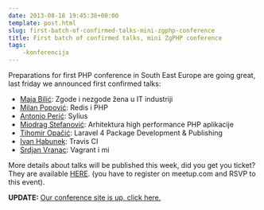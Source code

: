 ```yaml
---
date: 2013-08-18 19:45:38+00:00
template: post.html
slug: first-batch-of-confirmed-talks-mini-zgphp-conference
title: First batch of confirmed talks, mini ZgPHP conference
tags:
    -konferencija
---
```


Preparations for first PHP conference in South East Europe are going great, last
friday we announced first confirmed talks:

* [Maja Bilić](https://twitter.com/bilicmaja): Zgode i nezgode žena u IT industriji
* [Milan Popović](https://twitter.com/komita1981): Redis i PHP
* [Antonio Perić](https://twitter.com/antonioperic): Sylius
* [Miodrag Stefanović](https://twitter.com/miodrag42): Arhitektura high performance PHP aplikacije
* [Tihomir Opačić](https://twitter.com/tihomiropacic): Laravel 4 Package Development & Publishing
* [Ivan Habunek](https://twitter.com/ihabunek): Travis CI
* [Srdjan Vranac](https://twitter.com/vranac): Vagrant i mi

More details about talks will be published this week, did you get you ticket?
They are available [HERE][tickets]. (you have to register on meetup.com and RSVP
to this event).

**UPDATE:** [Our conference site is up, click here.](http://2013.zgphp.org/)

[tickets]: http://www.meetup.com/ZgPHP-meetup/events/132112512/